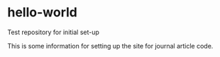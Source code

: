 # hello-world
Test repository for initial set-up


This is some information for setting up the site for journal article code. 
